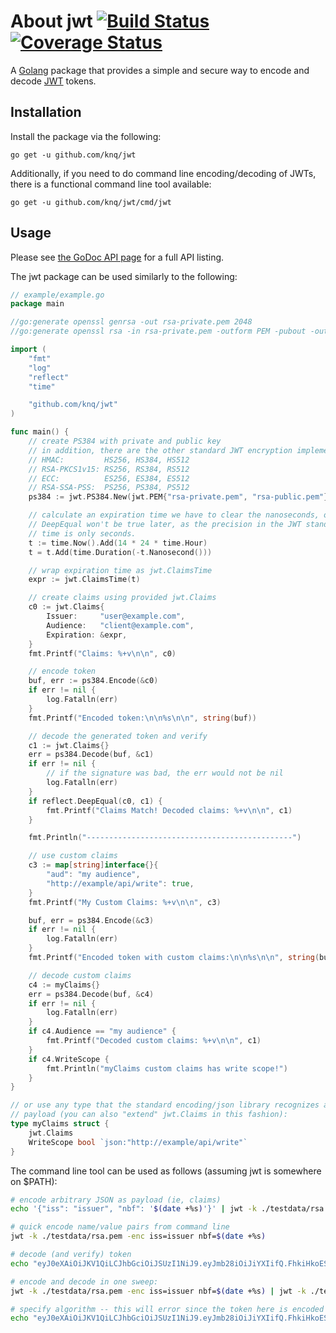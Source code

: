 # About jwt [![Build Status](https://travis-ci.org/knq/jwt.svg)](https://travis-ci.org/knq/jwt) [![Coverage Status](https://coveralls.io/repos/knq/jwt/badge.svg?branch=master&service=github)](https://coveralls.io/github/knq/jwt?branch=master) #

A [Golang](https://golang.org/project) package that provides a simple and
secure way to encode and decode [JWT](https://jwt.io/) tokens.

## Installation ##

Install the package via the following:

    go get -u github.com/knq/jwt

Additionally, if you need to do command line encoding/decoding of JWTs, there
is a functional command line tool available:

    go get -u github.com/knq/jwt/cmd/jwt

## Usage ##

Please see [the GoDoc API page](http://godoc.org/github.com/knq/jwt) for a
full API listing.

The jwt package can be used similarly to the following:

```go
// example/example.go
package main

//go:generate openssl genrsa -out rsa-private.pem 2048
//go:generate openssl rsa -in rsa-private.pem -outform PEM -pubout -out rsa-public.pem

import (
    "fmt"
    "log"
    "reflect"
    "time"

    "github.com/knq/jwt"
)

func main() {
    // create PS384 with private and public key
    // in addition, there are the other standard JWT encryption implementations:
    // HMAC:         HS256, HS384, HS512
    // RSA-PKCS1v15: RS256, RS384, RS512
    // ECC:          ES256, ES384, ES512
    // RSA-SSA-PSS:  PS256, PS384, PS512
    ps384 := jwt.PS384.New(jwt.PEM{"rsa-private.pem", "rsa-public.pem"})

    // calculate an expiration time we have to clear the nanoseconds, otherwise
    // DeepEqual won't be true later, as the precision in the JWT standard for
    // time is only seconds.
    t := time.Now().Add(14 * 24 * time.Hour)
    t = t.Add(time.Duration(-t.Nanosecond()))

    // wrap expiration time as jwt.ClaimsTime
    expr := jwt.ClaimsTime(t)

    // create claims using provided jwt.Claims
    c0 := jwt.Claims{
        Issuer:     "user@example.com",
        Audience:   "client@example.com",
        Expiration: &expr,
    }
    fmt.Printf("Claims: %+v\n\n", c0)

    // encode token
    buf, err := ps384.Encode(&c0)
    if err != nil {
        log.Fatalln(err)
    }
    fmt.Printf("Encoded token:\n\n%s\n\n", string(buf))

    // decode the generated token and verify
    c1 := jwt.Claims{}
    err = ps384.Decode(buf, &c1)
    if err != nil {
        // if the signature was bad, the err would not be nil
        log.Fatalln(err)
    }
    if reflect.DeepEqual(c0, c1) {
        fmt.Printf("Claims Match! Decoded claims: %+v\n\n", c1)
    }

    fmt.Println("----------------------------------------------")

    // use custom claims
    c3 := map[string]interface{}{
        "aud": "my audience",
        "http://example/api/write": true,
    }
    fmt.Printf("My Custom Claims: %+v\n\n", c3)

    buf, err = ps384.Encode(&c3)
    if err != nil {
        log.Fatalln(err)
    }
    fmt.Printf("Encoded token with custom claims:\n\n%s\n\n", string(buf))

    // decode custom claims
    c4 := myClaims{}
    err = ps384.Decode(buf, &c4)
    if err != nil {
        log.Fatalln(err)
    }
    if c4.Audience == "my audience" {
        fmt.Printf("Decoded custom claims: %+v\n\n", c1)
    }
    if c4.WriteScope {
        fmt.Println("myClaims custom claims has write scope!")
    }
}

// or use any type that the standard encoding/json library recognizes as a
// payload (you can also "extend" jwt.Claims in this fashion):
type myClaims struct {
    jwt.Claims
    WriteScope bool `json:"http://example/api/write"`
}
```

The command line tool can be used as follows (assuming jwt is somewhere on $PATH):

```sh
# encode arbitrary JSON as payload (ie, claims)
echo '{"iss": "issuer", "nbf": '$(date +%s)'}' | jwt -k ./testdata/rsa.pem -enc

# quick encode name/value pairs from command line
jwt -k ./testdata/rsa.pem -enc iss=issuer nbf=$(date +%s)

# decode (and verify) token
echo "eyJ0eXAiOiJKV1QiLCJhbGciOiJSUzI1NiJ9.eyJmb28iOiJiYXIifQ.FhkiHkoESI_cG3NPigFrxEk9Z60_oXrOT2vGm9Pn6RDgYNovYORQmmA0zs1AoAOf09ly2Nx2YAg6ABqAYga1AcMFkJljwxTT5fYphTuqpWdy4BELeSYJx5Ty2gmr8e7RonuUztrdD5WfPqLKMm1Ozp_T6zALpRmwTIW0QPnaBXaQD90FplAg46Iy1UlDKr-Eupy0i5SLch5Q-p2ZpaL_5fnTIUDlxC3pWhJTyx_71qDI-mAA_5lE_VdroOeflG56sSmDxopPEG3bFlSu1eowyBfxtu0_CuVd-M42RU75Zc4Gsj6uV77MBtbMrf4_7M_NUTSgoIF3fRqxrj0NzihIBg" | jwt -k ./testdata/rsa.pem -dec

# encode and decode in one sweep:
jwt -k ./testdata/rsa.pem -enc iss=issuer nbf=$(date +%s) | jwt -k ./testdata/rsa.pem -dec

# specify algorithm -- this will error since the token here is encoded using RS256, not RS384
echo "eyJ0eXAiOiJKV1QiLCJhbGciOiJSUzI1NiJ9.eyJmb28iOiJiYXIifQ.FhkiHkoESI_cG3NPigFrxEk9Z60_oXrOT2vGm9Pn6RDgYNovYORQmmA0zs1AoAOf09ly2Nx2YAg6ABqAYga1AcMFkJljwxTT5fYphTuqpWdy4BELeSYJx5Ty2gmr8e7RonuUztrdD5WfPqLKMm1Ozp_T6zALpRmwTIW0QPnaBXaQD90FplAg46Iy1UlDKr-Eupy0i5SLch5Q-p2ZpaL_5fnTIUDlxC3pWhJTyx_71qDI-mAA_5lE_VdroOeflG56sSmDxopPEG3bFlSu1eowyBfxtu0_CuVd-M42RU75Zc4Gsj6uV77MBtbMrf4_7M_NUTSgoIF3fRqxrj0NzihIBg" | jwt -k ./testdata/rsa.pem -dec -alg RS384 
```

